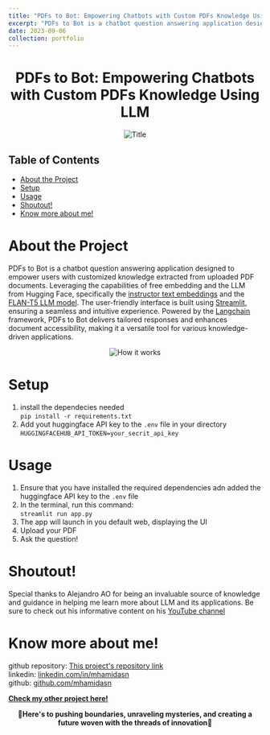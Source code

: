 ```yaml
---
title: "PDFs to Bot: Empowering Chatbots with Custom PDFs Knowledge Using LLM"
excerpt: "PDFs to Bot is a chatbot question answering application designed to empower users with customized knowledge extracted from uploaded PDF documents. Leveraging the capabilities of free embedding and the LLM from Hugging Face, specifically the instructor text embeddings and the FLAN-T5 LLM model. The user-friendly interface is built using Streamlit, ensuring a seamless and intuitive experience. Powered by the Langchain framework, PDFs to Bot delivers tailored responses and enhances document accessibility, making it a versatile tool for various knowledge-driven applications."
date: 2023-09-06
collection: portfolio
---
```


<div style="text-align:center;">
    <h1>PDFs to Bot: Empowering Chatbots with Custom PDFs Knowledge Using LLM</h1>
</div>

<div style="text-align:center;">
    <image src="/images/demo_gif2.gif" controls title="Title"></image>
</div>

## Table of Contents
- [About the Project](#about-the-project)
- [Setup](#setup)
- [Usage](#usage)
- [Shoutout!](#shoutout)
- [Know more about me!](#know-more-about-me)

# About the Project
PDFs to Bot is a chatbot question answering application designed to empower users with customized knowledge extracted from uploaded PDF documents. Leveraging the capabilities of free embedding and the LLM from Hugging Face, specifically the [instructor text embeddings](https://huggingface.co/hkunlp/instructor-xl) and the [FLAN-T5 LLM model](https://huggingface.co/google/flan-t5-xxl). The user-friendly interface is built using [Streamlit](https://streamlit.io/), ensuring a seamless and intuitive experience. Powered by the [Langchain](https://python.langchain.com/docs/get_started/introduction.html) framework, PDFs to Bot delivers tailored responses and enhances document accessibility, making it a versatile tool for various knowledge-driven applications.

<div style="text-align:center;">
    <image src="images/how it work2.jpg" controls title="How it works"></image>
</div>

# Setup
1. install the dependecies needed\
   ```pip install -r requirements.txt```
2. Add yout huggingface API key to the `.env` file in your directory \
   ```HUGGINGFACEHUB_API_TOKEN=your_secrit_api_key```

# Usage
1. Ensure that you have installed the required dependencies adn added the huggingface API key to the `.env` file
2. In the terminal, run this command:\
   ```streamlit run app.py```
3. The app will launch in you default web, displaying the UI
4. Upload your PDF
5. Ask the question!
   
# Shoutout!
Special thanks to Alejandro AO for being an invaluable source of knowledge and guidance in helping me learn more about LLM and its applications. Be sure to check out his informative content on his [YouTube channel](https://www.youtube.com/@alejandro_ao)

# Know more about me!
github repository: [This project's repository link](https://github.com/mhamidasn/PDFs-to-Bot-Empowering-Chatbots-with-Custom-PDFs-Knowledge-Using-LLM)\
linkedin: [linkedin.com/in/mhamidasn](https://www.linkedin.com/in/mhamidasn/)\
github: [github.com/mhamidasn](https://github.com/mhamidasn)

[**Check my other project here!**](https://mhamidasn.github.io/portfolio/)

<p align="center">
  <strong>🌌Here's to pushing boundaries, unraveling mysteries, and creating a future woven with the threads of innovation🌌</strong>
</p>